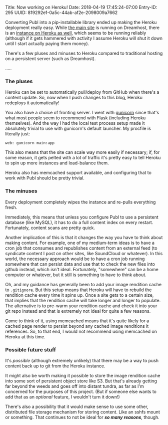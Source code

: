 Title: Now working on Heroku!
Date: 2018-04-19 17:45:24-07:00
Entry-ID: 295
UUID: 819292e1-0a5c-44ab-af2e-2098009a7662

Converting Publ into a pip-installable library ended up making the Heroku deployment
really easy. While [the main site](http://publ.beesbuzz.biz) is running on Dreamhost,
there is an [instance on Heroku as well](http://publ.herokuapp.com), which seems to
be running reliably (although if it gets hammered with activity I assume Heroku will
shut it down until I start actually paying them money).

There's a few pluses and minuses to Heroku compared to traditional
hosting on a persistent server (such as Dreamhost).

.....

### The pluses

Heroku can be set to automatically pull/deploy from GitHub when there's a content
update. So, now when I push changes to this blog, Heroku redeploys it automatically!

You also have a choice of fronting server. I went with [gunicorn](http://gunicorn.org)
since that's what most people seem to recommend with Flask (including Heroku themselves).
And the way I had the local test process setup made it absolutely trivial to use with
gunicorn's default launcher. My procfile is literally just:

```
web: gunicorn main:app
```

This also means that the site can scale way more easily if necessary; if, for some
reason, it gets pelted with a lot of traffic it's pretty easy to tell Heroku to
spin up more instances and load-balance them.

Heroku also has memcached support available, and configuring that to work with
Publ should be pretty trivial.

### The minuses

Every deployment completely wipes the instance and re-pulls everything fresh.

Immediately, this means that unless you configure Publ to use a persistent database (like
MySQL), it has to do a full content index on every restart. Fortunately, content
scans are pretty quick.

Another implication of this is that it changes the way you have to think about making
content. For example, one of my medium-term ideas is to have a cron job that
consumes and republishes content from an external feed (to syndicate content
I post on other sites, like SoundCloud or whatever). In this world, the necessary
approach would be to have a cron job running somewhere that can persist data and
use that to check the new files into github instead, which isn't ideal. Fortunately,
"somewhere" can be a home computer or whatever, but it still is something to
have to think about.

Oh, and my guidance has generally been to add your image rendition cache to
`.gitignore`. But this setup means that Heroku will have to rebuild the rendition
cache every time it spins up. Once a site gets to a certain size, that implies
that the rendition cache will take longer and longer to populate. The alternative
is to pre-warm your rendition cache and check it into your git repo instead and that is
extremely not ideal for quite a few reasons.

Come to think of it, using memcached means that it's quite likely for a cached
page render to persist beyond any cached image renditions it references. So, to that
end, I would not recommend using memcached on Heroku at this time.

### Possible future stuff

It's *possible* (although extremely unlikely) that there may be a way to push content back
up to git from the Heroku instance.

It might also be worth making it possible to store the image rendition cache
into some sort of persistent object store like S3. But that's already getting
far beyond the weeds and goes off into distant tundra, as far as I'm concerned
for the purposes of this project. (But if someone else wants to add that as an
*optional* feature, I wouldn't turn it down!)

There's also a possibility that it would make sense to use some other, distributed
file storage mechanism for storing content. Like an sshfs mount or something.
That continues to not be ideal for ***so many reasons***, though.